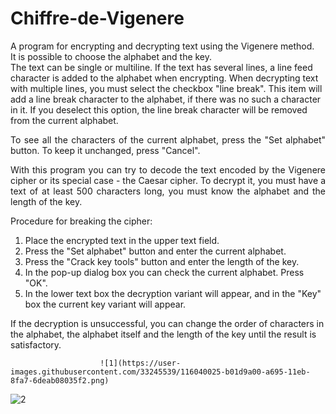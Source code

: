 # Chiffre-de-Vigenere
<p align = \"center\">A program for encrypting and decrypting text using the Vigenere method.<br>
                        It is possible to choose the alphabet and the key. <br>
                        The text can be single or multiline. If the text has several lines, 
                        a line feed character is added to the alphabet when encrypting. 
                        When decrypting text with multiple lines, you must select the checkbox "line break".
                        This item will add a line break character to the alphabet, if there was no such 
                        a character in it. If you deselect this option, the line break character will be 
                        removed from the current alphabet.</p>
                        <p align="justify">To see all the characters of the current alphabet, 
                        press the "Set alphabet" button. To keep it unchanged, press "Cancel".</p>
                        <p align="justify">With this program you can try to decode the text encoded by 
                        the Vigenere cipher or its special case - the Caesar cipher. 
                        To decrypt it, you must have a text of at least 500 characters long, you must know 
                        the alphabet and the length of the key.</p>
                        <p align="justify">Procedure for breaking the cipher:
                        <ol>
                        <li>Place the encrypted text in the upper text field.</li>
                        <li> Press the "Set alphabet" button and enter the current alphabet.</li>
                        <li> Press the "Crack key tools" button and enter the length of the key. </li>
                        <li> In the pop-up dialog box you can check the current alphabet. Press "OK".</li>
                        <li> In the lower text box the decryption variant will appear, and in the "Key" 
                        box the current key variant will appear.</li></ol>
                        If the decryption is unsuccessful, you can change the order of characters in the alphabet,
                        the alphabet itself and the length of the key until the result is satisfactory.</p>
                        
                        ![1](https://user-images.githubusercontent.com/33245539/116040025-b01d9a00-a695-11eb-8fa7-6deab08035f2.png)
![2](https://user-images.githubusercontent.com/33245539/116040033-b14ec700-a695-11eb-96c6-a546dea315e4.png)
